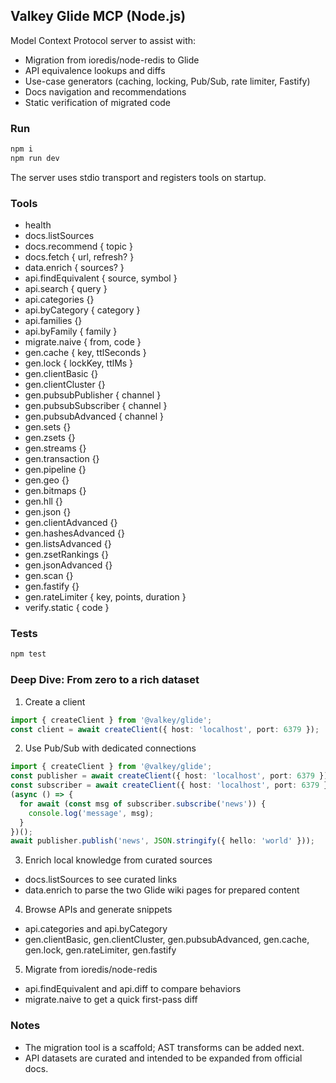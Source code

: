 ## Valkey Glide MCP (Node.js)

Model Context Protocol server to assist with:

- Migration from ioredis/node-redis to Glide
- API equivalence lookups and diffs
- Use-case generators (caching, locking, Pub/Sub, rate limiter, Fastify)
- Docs navigation and recommendations
- Static verification of migrated code

### Run

```bash
npm i
npm run dev
```

The server uses stdio transport and registers tools on startup.

### Tools

- health
- docs.listSources
- docs.recommend { topic }
- docs.fetch { url, refresh? }
- data.enrich { sources? }
- api.findEquivalent { source, symbol }
- api.search { query }
- api.categories {}
- api.byCategory { category }
- api.families {}
- api.byFamily { family }
- migrate.naive { from, code }
- gen.cache { key, ttlSeconds }
- gen.lock { lockKey, ttlMs }
- gen.clientBasic {}
- gen.clientCluster {}
- gen.pubsubPublisher { channel }
- gen.pubsubSubscriber { channel }
- gen.pubsubAdvanced { channel }
- gen.sets {}
- gen.zsets {}
- gen.streams {}
- gen.transaction {}
- gen.pipeline {}
- gen.geo {}
- gen.bitmaps {}
- gen.hll {}
- gen.json {}
- gen.clientAdvanced {}
- gen.hashesAdvanced {}
- gen.listsAdvanced {}
- gen.zsetRankings {}
- gen.jsonAdvanced {}
- gen.scan {}
- gen.fastify {}
- gen.rateLimiter { key, points, duration }
- verify.static { code }

### Tests

```bash
npm test
```

### Deep Dive: From zero to a rich dataset

1) Create a client

```ts
import { createClient } from '@valkey/glide';
const client = await createClient({ host: 'localhost', port: 6379 });
```

2) Use Pub/Sub with dedicated connections

```ts
import { createClient } from '@valkey/glide';
const publisher = await createClient({ host: 'localhost', port: 6379 });
const subscriber = await createClient({ host: 'localhost', port: 6379 });
(async () => {
  for await (const msg of subscriber.subscribe('news')) {
    console.log('message', msg);
  }
})();
await publisher.publish('news', JSON.stringify({ hello: 'world' }));
```

3) Enrich local knowledge from curated sources

- docs.listSources to see curated links
- data.enrich to parse the two Glide wiki pages for prepared content

4) Browse APIs and generate snippets

- api.categories and api.byCategory
- gen.clientBasic, gen.clientCluster, gen.pubsubAdvanced, gen.cache, gen.lock, gen.rateLimiter, gen.fastify

5) Migrate from ioredis/node-redis

- api.findEquivalent and api.diff to compare behaviors
- migrate.naive to get a quick first-pass diff

### Notes

- The migration tool is a scaffold; AST transforms can be added next.
- API datasets are curated and intended to be expanded from official docs.
